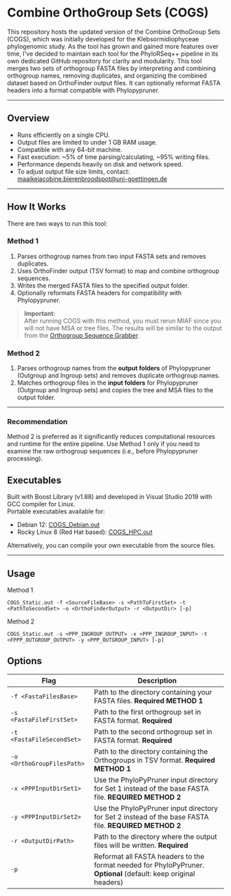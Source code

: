 # Combine OrthoGroup Sets (COGS)
This repository hosts the updated version of the Combine OrthoGroup Sets (COGS), which was initially developed for the Klebsormidiophyceae phylogenomic study. As the tool has grown and gained more features over time, I've decided to maintain each tool for the PhyloRSeq++ pipeline in its own dedicated GitHub repository for clarity and modularity.
This tool merges two sets of orthogroup FASTA files by interpreting and combining orthogroup names, removing duplicates, and organizing the combined dataset based on OrthoFinder output files. It can optionally reformat FASTA headers into a format compatible with Phylopypruner.

---

## Overview

- Runs efficiently on a single CPU.
- Output files are limited to under 1 GB RAM usage.
- Compatible with any 64-bit machine.
- Fast execution: ~5% of time parsing/calculating, ~95% writing files.
- Performance depends heavily on disk and network speed.
- To adjust output file size limits, contact:  
  maaikejacobine.bierenbroodspot@uni-goettingen.de

---

## How It Works

There are two ways to run this tool:

### Method 1

1. Parses orthogroup names from two input FASTA sets and removes duplicates.  
2. Uses OrthoFinder output (TSV format) to map and combine orthogroup sequences.  
3. Writes the merged FASTA files to the specified output folder.  
4. Optionally reformats FASTA headers for compatibility with Phylopypruner.

> **Important:**  
> After running COGS with this method, you must rerun MIAF since you will not have MSA or tree files. The results will be similar to the output from the [Orthogroup Sequence Grabber](https://github.com/mjbieren/OrthoGroup_Sequence_Grabber).

### Method 2

1. Parses orthogroup names from the **output folders** of Phylopypruner (Outgroup and Ingroup sets) and removes duplicate orthogroup names.  
2. Matches orthogroup files in the **input folders** for Phylopypruner (Outgroup and Ingroup sets) and copies the tree and MSA files to the output folder.

---

### Recommendation

Method 2 is preferred as it significantly reduces computational resources and runtime for the entire pipeline. Use Method 1 only if you need to examine the raw orthogroup sequences (i.e., before Phylopypruner processing).


## Executables

Built with Boost Library (v1.88) and developed in Visual Studio 2019 with GCC compiler for Linux.  
Portable executables available for:

- Debian 12: [COGS_Debian.out](https://github.com/mjbieren/Phylogenomics_klebsormidiophyceae/tree/main/Executables/COGS)  
- Rocky Linux 8 (Red Hat based): [COGS_HPC.out](https://github.com/mjbieren/Phylogenomics_klebsormidiophyceae/tree/main/Executables/COGS)  

Alternatively, you can compile your own executable from the source files.

---

## Usage

Method 1
```
COGS_Static.out -f <SourceFileBase> -s <PathToFirstSet> -t <PathToSecondSet> -o <OrthoFinderOutput> -r <OutputDir> [-p]
```

Method 2
```
COGS_Static.out -s <PPP_INGROUP_OUTPUT> -x <PPP_INGROUP_INPUT> -t <FPPP_OUTGROUP_OUTPUT> -y <PPP_OUTGROUP_INPUT> [-p]
```

## Options

| Flag            | Description                                                                                       |
|-----------------|-------------------------------------------------------------------------------------------------|
| `-f <FastaFilesBase>`    | Path to the directory containing your FASTA files. **Required METHOD 1**                               |
| `-s <FastaFileFirstSet>` | Path to the first orthogroup set in FASTA format. **Required**                                |
| `-t <FastaFileSecondSet>`| Path to the second orthogroup set in FASTA format. **Required**                               |
| `-o <OrthoGroupFilesPath>`| Path to the directory containing the Orthogroups in TSV format. **Required METHOD 1**                 |
| `-x <PPPInputDirSet1>`   | Use the PhyloPyPruner input directory for Set 1 instead of the base FASTA file. **REQUIRED METHOD 2**  |
| `-y <PPPInputDirSet2>`   | Use the PhyloPyPruner input directory for Set 2 instead of the base FASTA file. **REQUIRED METHOD 2**  |
| `-r <OutputDirPath>`     | Path to the directory where the output files will be written. **Required**                    |
| `-p`                    | Reformat all FASTA headers to the format needed for PhyloPyPruner. **Optional** (default: keep original headers) |

